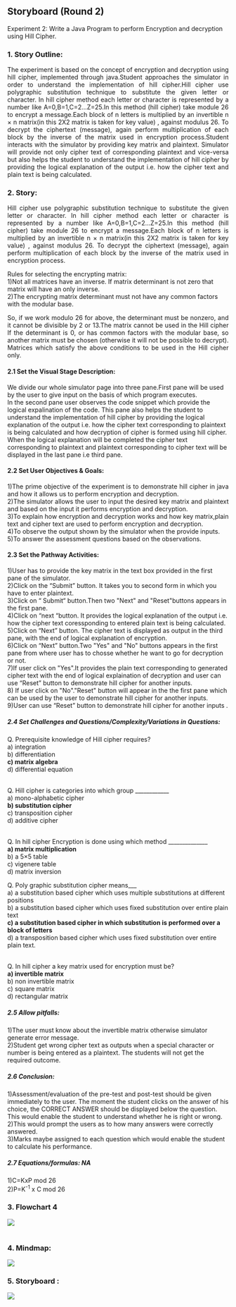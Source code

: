 ## Storyboard (Round 2)

Experiment 2: Write a Java Program to perform Encryption and decryption using Hill Cipher.

### 1. Story Outline:
<div align="justify">
The experiment is based on the concept of encryption and decryption using hill cipher, implemented through java.Student approaches the simulator in order to understand the implementation of hill cipher.Hill cipher use polygraphic substitution technique to substitute the given letter or character. In hill cipher method each letter or character is represented by a number like A=0,B=1,C=2...Z=25.In this method (hill cipher) take module 26 to encrypt a message.Each block of n letters is multiplied by an invertible n × n matrix(in this 2X2 matrix is taken for key value) , against modulus 26. To decrypt the ciphertext (message), again perform multiplication of each block by the inverse of the matrix used in encryption process.Student interacts with the simulator by providing key matrix and plaintext. Simulator will provide not only cipher text of corresponding plaintext and vice-versa but also helps the student to understand the implementation of hill cipher by providing the logical explanation of the output i.e. how the cipher text and plain text is being calculated.</div>

### 2. Story:
<div align="justify">
Hill cipher use polygraphic substitution technique to substitute the given letter or character. In hill cipher method each letter or character is represented by a number like A=0,B=1,C=2...Z=25.In this method (hill cipher) take module 26 to encrypt a message.Each block of n letters is multiplied by an invertible n × n matrix(in this 2X2 matrix is taken for key value) , against modulus 26. To decrypt the ciphertext (message), again perform multiplication of each block by the inverse of the matrix used in encryption process.</div>

Rules for selecting the encrypting matrix:<br>
1)Not all matrices have an inverse. If matrix determinant is not zero that matrix will have an only inverse.<br>
2)The encrypting matrix determinant must not have any common factors with the modular base.
<div align="justify">
So, if we work modulo 26 for above, the determinant must be nonzero, and it cannot be divisible by 2 or 13.The matrix cannot be used in the Hill cipher If the determinant is 0, or has common factors with the modular base, so another matrix must be chosen (otherwise it will not be possible to decrypt). Matrices which satisfy the above conditions to be used in the Hill cipher only.</div>



#### 2.1 Set the Visual Stage Description:
<div align="justfy">
We divide our whole simulator page into three pane.First pane will be used by the user to give input on the basis of which program executes.<br>
In the second pane user observes the code snippet which provide the logical expalination of the code. This pane also helps the student to understand the implementation of hill cipher by providing the logical explanation of the output i.e. how the cipher text corresponding to plaintext is being calculated and how decryption of cipher is formed using hill cipher.<br>
When the logical explanation will be completed the cipher text corresponding to plaintext and plaintext corresponding to cipher text will be displayed in the last pane i.e third pane.<br></div>

#### 2.2 Set User Objectives & Goals:
<div align="justify">
1)The prime objective of the experiment is to demonstrate hill cipher in java and how it allows us to perform encryption and decryption.<br>
2)The simulator allows the user to input the desired key matrix and plaintext and based on the input it performs encryption and decryption.<br>
3)To explain how encryption and decryption works and how key matrix,plain text and cipher text are used to perform encryption and decryption.<br>
4)To observe the output shown by the simulator when the provide inputs.<br>
5)To answer the assessment questions based on the observations.<br></div>

#### 2.3 Set the Pathway Activities:
1)User has to provide the key matrix in the text box provided in the first pane of the simulator.<br>
2)Click on the “Submit” button. It takes you to second form in which you have to enter plaintext. <br>
3)Click on “ Submit“ button.Then two "Next" and "Reset"buttons appears in the first pane.<br>
4)Click on “next “button. It provides the logical explanation of the output i.e. how the cipher text coressponding to entered plain text is being calculated.<br>
5)Click on “Next” button. The cipher text is displayed as output in the third pane, with the end of logical explanation of encryption.  <br>
6)Click on “Next” button.Two "Yes" and "No" buttons appears in the first pane from where user has to chosse whether he want to go for decryption or not.<br>
7)If user click on "Yes".It provides the plain text corresponding to generated cipher text with the end of logical explaination of decryption and user can use “Reset” button to demonstrate hill cipher for another inputs.<br>
8) If user click on "No"."Reset" button will appear in the the first pane which can be used by the user to demonstrate hill cipher for another inputs.<br>
9)User can use “Reset” button to demonstrate hill cipher for another inputs .<br>

##### 2.4 Set Challenges and Questions/Complexity/Variations in Questions:
Q. Prerequisite knowledge of Hill cipher requires?<br>
a) integration<br>
b) differentiation<br>
<b>c) matrix algebra</b><br>
d) differential equation<br><br>

Q. Hill cipher is categories into which group ____________<br>
a) mono-alphabetic cipher<br>
<b>b) substitution cipher</b><br>
c) transposition cipher<br>
d) additive cipher<br><br>

Q. In hill cipher Encryption is done using which method ______________<br>
<b>a) matrix multiplication</b><br>
b) a 5×5 table<br>
c) vigenere table<br>
d) matrix inversion<br>

Q. Poly graphic substitution cipher means___<br>
a) a substitution based cipher which uses multiple substitutions at different positions<br>
b) a substitution based cipher which uses fixed substitution over entire plain text<br>
<b>c) a substitution based cipher in which substitution is performed over a block of letters</b><br>
d) a transposition based cipher which uses fixed substitution over entire plain text.<br><br>

Q. In hill cipher a key matrix used for encryption must be?<br>
<b>a) invertible matrix</b><br>
b) non invertible matrix<br>
c) square matrix<br>
d) rectangular matrix<br>

##### 2.5 Allow pitfalls:
1)The user must know about the invertible matrix otherwise simulator generate error message.<br>
2)Student get wrong cipher text as outputs when a special character or number is being entered as a plaintext. The students will not get the required outcome.<br>

##### 2.6 Conclusion:
1)Assessment/evaluation of the pre-test and post-test should be given immediately to the user. The moment the student clicks on the answer of his choice, the CORRECT ANSWER should be displayed below the question. This would enable the student to understand whether he is right or wrong.<br>
2)This would prompt the users as to how many answers were correctly answered.<br>
3)Marks maybe assigned to each question which would enable the student to calculate his performance.<br>

##### 2.7 Equations/formulas: NA
1)C=KxP mod 26<br>
2)P=K<sup>-1</sup> x C mod 26


### 3. Flowchart 4
<img src="flowchart/Capture.PNG"/><br><br>


### 4. Mindmap:
<img src="mindmap/dsBuffer.bmp.png"><br>

### 5. Storyboard :
<img src="storyboard/storyboard.gif">

